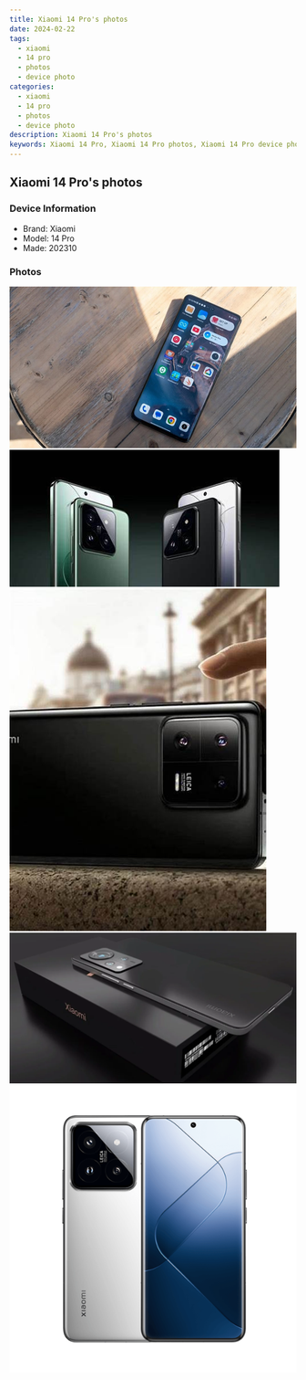 ```yaml
---
title: Xiaomi 14 Pro's photos
date: 2024-02-22
tags: 
  - xiaomi
  - 14 pro
  - photos
  - device photo
categories: 
  - xiaomi
  - 14 pro
  - photos
  - device photo
description: Xiaomi 14 Pro's photos
keywords: Xiaomi 14 Pro, Xiaomi 14 Pro photos, Xiaomi 14 Pro device photo
---
```


## Xiaomi 14 Pro's photos

### Device Information

- Brand: Xiaomi
- Model: 14 Pro
- Made: 202310

### Photos

![/images/best-assets/devices/xiaomi/xiaomi-14-pro/1.jpg](/images/best-assets/devices/xiaomi/xiaomi-14-pro/1.jpg)
![/images/best-assets/devices/xiaomi/xiaomi-14-pro/2.jpg](/images/best-assets/devices/xiaomi/xiaomi-14-pro/2.jpg)
![/images/best-assets/devices/xiaomi/xiaomi-14-pro/3.jpg](/images/best-assets/devices/xiaomi/xiaomi-14-pro/3.jpg)
![/images/best-assets/devices/xiaomi/xiaomi-14-pro/4.jpg](/images/best-assets/devices/xiaomi/xiaomi-14-pro/4.jpg)
![/images/best-assets/devices/xiaomi/xiaomi-14-pro/5.jpg](/images/best-assets/devices/xiaomi/xiaomi-14-pro/5.jpg)
